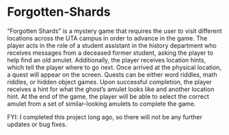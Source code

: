 # Forgotten-Shards
“Forgotten Shards” is a mystery game that requires the user to visit different locations across the UTA campus in order to advance in the game. The player acts in the role of a student assistant in the history department who receives messages from a deceased former student, asking the player to help find an old amulet. Additionally, the player receives location hints, which tell the player where to go next. Once arrived at the physical location, a quest will appear on the screen. Quests can be either word riddles, math riddles, or hidden object games. Upon successful completion, the player receives a hint for what the ghost’s amulet looks like and another location hint. At the end of the game, the player will be able to select the correct amulet from a set of similar-looking amulets to complete the game.


FYI: I completed this project long ago, so there will not be any further updates or bug fixes. 
